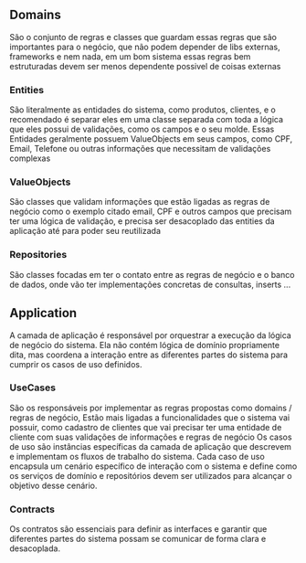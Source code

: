 ## Domains
São o conjunto de regras e classes que guardam essas regras que são importantes para o negócio, que não podem depender de libs externas, frameworks e nem nada, em um bom sistema essas regras bem estruturadas devem ser menos dependente possivel de coisas externas
### Entities
São literalmente as entidades do sistema, como produtos, clientes, e o recomendado é separar eles em uma classe separada com toda a lógica que eles possui de validações, como os campos e o seu molde. Essas Entidades geralmente possuem ValueObjects em seus campos, como CPF, Email, Telefone ou outras informações que necessitam de validações complexas
### ValueObjects
São classes que   validam informações que estão ligadas as regras de negócio
como o exemplo citado email, CPF e outros campos que precisam ter uma lógica de validação, e precisa ser desacoplado das entities da aplicação até para poder seu reutilizada
### Repositories
São classes focadas em ter o contato entre as regras de negócio e o banco de dados, onde vão ter implementações concretas de consultas, inserts ...



## Application
A camada de aplicação é responsável por orquestrar a execução da lógica de negócio do sistema. Ela não contém lógica de domínio propriamente dita, mas coordena a interação entre as diferentes partes do sistema para cumprir os casos de uso definidos.
### UseCases
São os responsáveis por implementar as regras propostas como domains  / regras de negócio, Estão mais ligadas a funcionalidades que o sistema vai possuir, como cadastro de clientes que vai precisar ter uma entidade de cliente com suas validações de informações e regras de negócio
Os casos de uso são instâncias específicas da camada de aplicação que descrevem e implementam os fluxos de trabalho do sistema. Cada caso de uso encapsula um cenário específico de interação com o sistema e define como os serviços de domínio e repositórios devem ser utilizados para alcançar o objetivo desse cenário.
### Contracts
Os contratos são essenciais para definir as interfaces e garantir que diferentes partes do sistema possam se comunicar de forma clara e desacoplada.